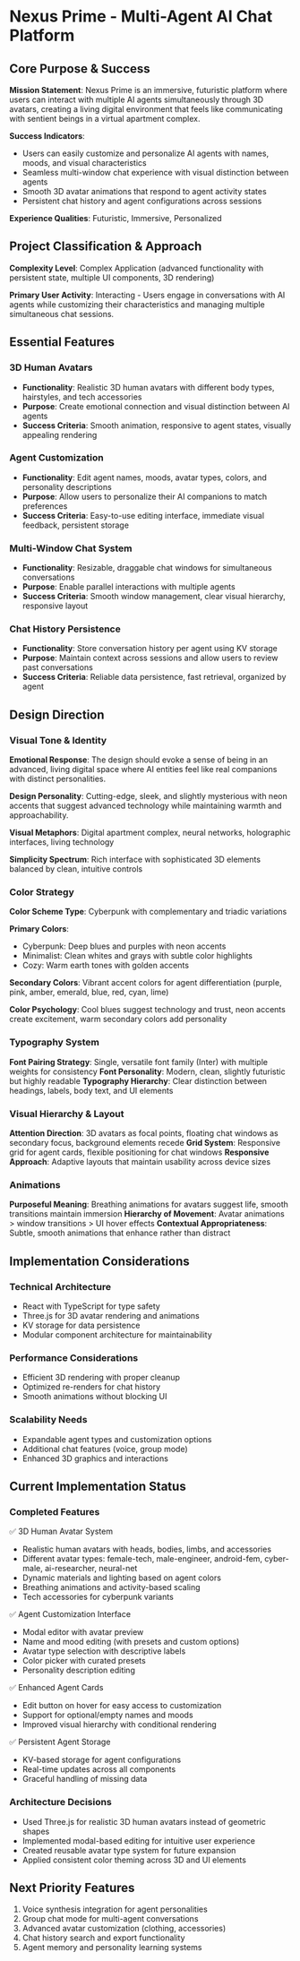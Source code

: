 # Nexus Prime - Multi-Agent AI Chat Platform

## Core Purpose & Success

**Mission Statement**: Nexus Prime is an immersive, futuristic platform where users can interact with multiple AI agents simultaneously through 3D avatars, creating a living digital environment that feels like communicating with sentient beings in a virtual apartment complex.

**Success Indicators**: 
- Users can easily customize and personalize AI agents with names, moods, and visual characteristics
- Seamless multi-window chat experience with visual distinction between agents
- Smooth 3D avatar animations that respond to agent activity states
- Persistent chat history and agent configurations across sessions

**Experience Qualities**: Futuristic, Immersive, Personalized

## Project Classification & Approach

**Complexity Level**: Complex Application (advanced functionality with persistent state, multiple UI components, 3D rendering)

**Primary User Activity**: Interacting - Users engage in conversations with AI agents while customizing their characteristics and managing multiple simultaneous chat sessions.

## Essential Features

### 3D Human Avatars
- **Functionality**: Realistic 3D human avatars with different body types, hairstyles, and tech accessories
- **Purpose**: Create emotional connection and visual distinction between AI agents
- **Success Criteria**: Smooth animation, responsive to agent states, visually appealing rendering

### Agent Customization
- **Functionality**: Edit agent names, moods, avatar types, colors, and personality descriptions
- **Purpose**: Allow users to personalize their AI companions to match preferences
- **Success Criteria**: Easy-to-use editing interface, immediate visual feedback, persistent storage

### Multi-Window Chat System
- **Functionality**: Resizable, draggable chat windows for simultaneous conversations
- **Purpose**: Enable parallel interactions with multiple agents
- **Success Criteria**: Smooth window management, clear visual hierarchy, responsive layout

### Chat History Persistence
- **Functionality**: Store conversation history per agent using KV storage
- **Purpose**: Maintain context across sessions and allow users to review past conversations
- **Success Criteria**: Reliable data persistence, fast retrieval, organized by agent

## Design Direction

### Visual Tone & Identity
**Emotional Response**: The design should evoke a sense of being in an advanced, living digital space where AI entities feel like real companions with distinct personalities.

**Design Personality**: Cutting-edge, sleek, and slightly mysterious with neon accents that suggest advanced technology while maintaining warmth and approachability.

**Visual Metaphors**: Digital apartment complex, neural networks, holographic interfaces, living technology

**Simplicity Spectrum**: Rich interface with sophisticated 3D elements balanced by clean, intuitive controls

### Color Strategy
**Color Scheme Type**: Cyberpunk with complementary and triadic variations

**Primary Colors**: 
- Cyberpunk: Deep blues and purples with neon accents
- Minimalist: Clean whites and grays with subtle color highlights  
- Cozy: Warm earth tones with golden accents

**Secondary Colors**: Vibrant accent colors for agent differentiation (purple, pink, amber, emerald, blue, red, cyan, lime)

**Color Psychology**: Cool blues suggest technology and trust, neon accents create excitement, warm secondary colors add personality

### Typography System
**Font Pairing Strategy**: Single, versatile font family (Inter) with multiple weights for consistency
**Font Personality**: Modern, clean, slightly futuristic but highly readable
**Typography Hierarchy**: Clear distinction between headings, labels, body text, and UI elements

### Visual Hierarchy & Layout
**Attention Direction**: 3D avatars as focal points, floating chat windows as secondary focus, background elements recede
**Grid System**: Responsive grid for agent cards, flexible positioning for chat windows
**Responsive Approach**: Adaptive layouts that maintain usability across device sizes

### Animations
**Purposeful Meaning**: Breathing animations for avatars suggest life, smooth transitions maintain immersion
**Hierarchy of Movement**: Avatar animations > window transitions > UI hover effects
**Contextual Appropriateness**: Subtle, smooth animations that enhance rather than distract

## Implementation Considerations

### Technical Architecture
- React with TypeScript for type safety
- Three.js for 3D avatar rendering and animations
- KV storage for data persistence
- Modular component architecture for maintainability

### Performance Considerations
- Efficient 3D rendering with proper cleanup
- Optimized re-renders for chat history
- Smooth animations without blocking UI

### Scalability Needs
- Expandable agent types and customization options
- Additional chat features (voice, group mode)
- Enhanced 3D graphics and interactions

## Current Implementation Status

### Completed Features
✅ 3D Human Avatar System
- Realistic human avatars with heads, bodies, limbs, and accessories
- Different avatar types: female-tech, male-engineer, android-fem, cyber-male, ai-researcher, neural-net
- Dynamic materials and lighting based on agent colors
- Breathing animations and activity-based scaling
- Tech accessories for cyberpunk variants

✅ Agent Customization Interface
- Modal editor with avatar preview
- Name and mood editing (with presets and custom options)
- Avatar type selection with descriptive labels
- Color picker with curated presets
- Personality description editing

✅ Enhanced Agent Cards
- Edit button on hover for easy access to customization
- Support for optional/empty names and moods
- Improved visual hierarchy with conditional rendering

✅ Persistent Agent Storage
- KV-based storage for agent configurations
- Real-time updates across all components
- Graceful handling of missing data

### Architecture Decisions
- Used Three.js for realistic 3D human avatars instead of geometric shapes
- Implemented modal-based editing for intuitive user experience
- Created reusable avatar type system for future expansion
- Applied consistent color theming across 3D and UI elements

## Next Priority Features
1. Voice synthesis integration for agent personalities
2. Group chat mode for multi-agent conversations
3. Advanced avatar customization (clothing, accessories)
4. Chat history search and export functionality
5. Agent memory and personality learning systems